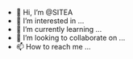 - 👋 Hi, I’m @SITEA
- 👀 I’m interested in ...
- 🌱 I’m currently learning ...
- 💞️ I’m looking to collaborate on ...
- 📫 How to reach me ...

<!---
SITEA/SITEA is a ✨ special ✨ repository because its `README.md` (this file) appears on your GitHub profile.
You can click the Preview link to take a look at your changes.
--->
